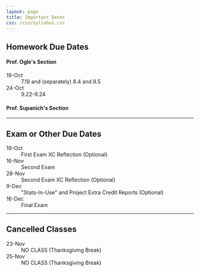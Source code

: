 ```yaml
---
layout: page
title: Important Dates
css: /css/syllabus.css
---
```


## Homework Due Dates

<div class="container">
  <div class="row">
    <div class="col-sm-5">
      <h4>Prof. Ogle's Section</h4>
      <dl class="dl-horizontal">
      <dt>19-Oct</dt><dd>7.19 and (separately) 8.4 and 8.5</dd>
      <dt>24-Oct</dt><dd>9.22-9.24</dd>
<!---
      <dt>16-Sep</dt><dd>1.27-1.35</dd>
      <dt>19-Sep</dt><dd>2.10-2.11</dd>
      <dt>23-Sep</dt><dd>3.12</dd>
      <dt>28-Sep</dt><dd>4.50-4.51</dd>
      <dt>3-Oct</dt><dd>5.24-5.25</dd>
      <dt>12-Oct</dt><dd>6.24-6.26</dd>
--->
      </dl>
    </div>
    <div class="col-sm-5">
      <h4>Prof. Supanich's Section</h4>
      <dl class="dl-horizontal">
      </dl>
    </div>
    <div class="col-sm-2">
    </div>
  </div>
</div>

---- 

## Exam or Other Due Dates
<dl class="dl-horizontal">
<!---
-->
<dt>19-Oct</dt><dd>First Exam XC Reflection (Optional)</dd>
<dt>16-Nov</dt><dd>Second Exam</dd>
<dt>28-Nov</dt><dd>Second Exam XC Reflection (Optional)</dd>
<dt>9-Dec</dt><dd>"Stats-In-Use" and Project Extra Credit Reports (Optional)</dd>
<dt>16-Dec</dt><dd>Final Exam</dd>
</dl>

<!---
<dt>7-Oct</dt><dd>First Exam</dd>

--->

---- 

## Cancelled Classes
<dl class="dl-horizontal">
<dt>23-Nov</dt><dd>NO CLASS (Thanksgiving Break)</dd>
<dt>25-Nov</dt><dd>NO CLASS (Thanksgiving Break)</dd>
<!---
<dt>17-Oct</dt><dd>NO CLASS (College Reading Day)</dd>
--->
</dl>
